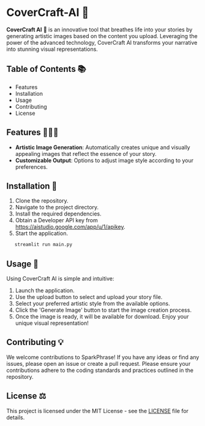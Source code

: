 # CoverCraft-AI 📖

**CoverCraft AI** 📖 is an innovative tool that breathes life into your stories by generating artistic images based on the content you upload. Leveraging the power of the  advanced technology, CoverCraft AI transforms your narrative into stunning visual representations.

## Table of Contents 📚
- Features
- Installation
- Usage
- Contributing
- License

## Features 👨🏻‍💻

- **Artistic Image Generation**: Automatically creates unique and visually appealing images that reflect the essence of your story.
- **Customizable Output**: Options to adjust image style according to your preferences.

## Installation 📲

1. Clone the repository.
2. Navigate to the project directory.
3. Install the required dependencies.
4. Obtain a Developer API key from https://aistudio.google.com/app/u/1/apikey.
5. Start the application.

```bash
   streamlit run main.py
   ```

## Usage 🛒

Using CoverCraft AI is simple and intuitive:

1. Launch the application.
2. Use the upload button to select and upload your story file.
3. Select your preferred artistic style from the available options.
4. Click the 'Generate Image' button to start the image creation process.
5. Once the image is ready, it will be available for download. Enjoy your unique visual representation!


## Contributing 💡
We welcome contributions to SparkPhrase! If you have any ideas or find any issues, please open an issue or create a pull request. Please ensure your contributions adhere to the coding standards and practices outlined in the repository.

## License ⚖️
This project is licensed under the MIT License - see the [LICENSE](LICENSE) file for details.
